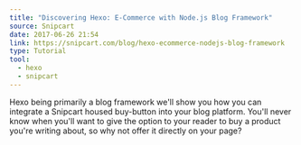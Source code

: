 ```yaml
---
title: "Discovering Hexo: E-Commerce with Node.js Blog Framework"
source: Snipcart
date: 2017-06-26 21:54
link: https://snipcart.com/blog/hexo-ecommerce-nodejs-blog-framework
type: Tutorial
tool:
  - hexo
  - snipcart
---
```

Hexo being primarily a blog framework we'll show you how you can integrate a Snipcart housed buy-button into your blog platform. You'll never know when you'll want to give the option to your reader to buy a product you're writing about, so why not offer it directly on your page?





